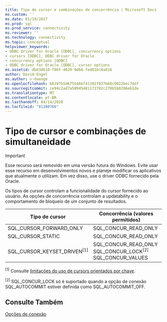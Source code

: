 ```yaml
---
title: Tipo de cursor e combinações de concorrência | Microsoft Docs
ms.custom: ''
ms.date: 01/19/2017
ms.prod: sql
ms.prod_service: connectivity
ms.reviewer: ''
ms.technology: connectivity
ms.topic: conceptual
helpviewer_keywords:
- ODBC driver for Oracle [ODBC], concurrency options
- cursors [ODBC], ODBC driver for Oracle
- concurrency options [ODBC]
- ODBC driver for Oracle [ODBC], cursor options
ms.assetid: db63d610-f86f-4029-9d66-fed616c8a818
author: David-Engel
ms.author: v-daenge
ms.openlocfilehash: b6397b5d675546bf41102f037b68c0022bec74df
ms.sourcegitcommit: ce94c2ad7a50945481172782c270b5b0206e61de
ms.translationtype: MT
ms.contentlocale: pt-BR
ms.lasthandoff: 04/14/2020
ms.locfileid: "81280766"
---
```

# <a name="cursor-type-and-concurrency-combinations"></a>Tipo de cursor e combinações de simultaneidade
> [!IMPORTANT]  
>  Esse recurso será removido em uma versão futura do Windows. Evite usar esse recurso em desenvolvimentos novos e planeje modificar os aplicativos que atualmente o utilizam. Em vez disso, use o driver ODBC fornecido pela Oracle.  
  
 Os tipos de cursor controlam a funcionalidade do cursor fornecido ao usuário. As opções de concorrência controlam a updatability e o comportamento de bloqueio de um conjunto de resultados.  
  
|Tipo de cursor|Concorrência (valores permitidos)|  
|-----------------|------------------------------------|  
|SQL_CURSOR_FORWARD_ONLY|SQL_CONCUR_READ_ONLY|  
|SQL_CURSOR_STATIC|SQL_CONCUR_READ_ONLY|  
|SQL_CURSOR_KEYSET_DRIVEN<sup>[1]</sup>|SQL_CONCUR_READ_ONLY SQL_CONCUR_LOCK<sup>[2]</sup> SQL_CONCUR_VALUES|  
  
 <sup>[1]</sup> Consulte [limitações do uso de cursors orientados por chave](../../odbc/microsoft/limitations-of-using-keyset-driven-cursors.md).  
  
 <sup>[2]</sup> SQL_CONCUR_LOCK só é suportado quando a opção de conexão SQL_AUTOCOMMIT estiver definida como SQL_AUTOCOMMIT_OFF.  
  
## <a name="see-also"></a>Consulte Também  
 [Opções de conexão](../../odbc/microsoft/connect-options.md)
